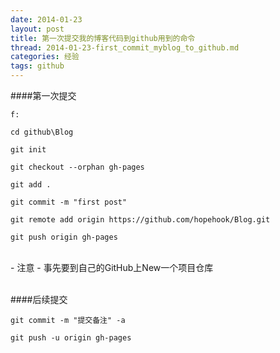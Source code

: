 ```yaml
---
date: 2014-01-23
layout: post
title: 第一次提交我的博客代码到github用到的命令
thread: 2014-01-23-first_commit_myblog_to_github.md
categories: 经验
tags: github
---
```


####第一次提交

`f:`

`cd github\Blog`

`git init`   

`git checkout --orphan gh-pages`

`git add .`

`git commit -m "first post"`

`git remote add origin https://github.com/hopehook/Blog.git`

`git push origin gh-pages`

<br />
- 注意
 - 事先要到自己的GitHub上New一个项目仓库

<br />
<br />


####后续提交

`git commit -m "提交备注" -a`

`git push -u origin gh-pages`
